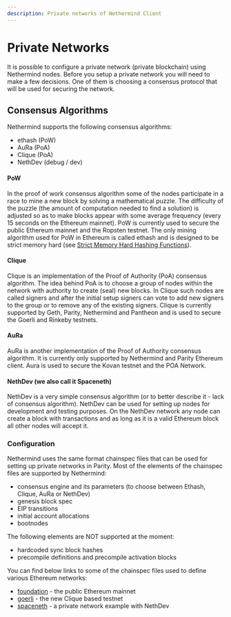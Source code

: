 ```yaml
---
description: Private networks of Nethermind Client
---
```


# Private Networks

It is possible to configure a private network \(private blockchain\) using Nethermind nodes. Before you setup a private network you will need to make a few decisions. One of them is choosing a consensus protocol that will be used for securing the network.

## Consensus Algorithms

Nethermind supports the following consensus algorithms:

* ethash \(PoW\)
* AuRa \(PoA\)
* Clique \(PoA\)
* NethDev \(debug / dev\)

#### PoW

In the proof of work consensus algorithm some of the nodes participate in a race to mine a new block by solving a mathematical puzzle. The difficulty of the puzzle \(the amount of computation needed to find a solution\) is adjusted so as to make blocks appear with some average frequency \(every 15 seconds on the Ethereum mainnet\). PoW is currently used to secure the public Ethereum mainnet and the Ropsten testnet. The only mining algorithm used for PoW in Ethereum is called ethash and is designed to be strict memory hard \(see [Strict Memory Hard Hashing Functions](http://www.hashcash.org/papers/memohash.pdf)\).

#### Clique

Clique is an implementation of the Proof of Authority \(PoA\) consensus algorithm. The idea behind PoA is to choose a group of nodes within the network with authority to create \(seal\) new blocks. In Clique such nodes are called signers and after the initial setup signers can vote to add new signers to the group or to remove any of the existing signers. Clique is currently supported by Geth, Parity, Nethermind and Pantheon and is used to secure the Goerli and Rinkeby testnets.

#### AuRa

AuRa is another implementation of the Proof of Authority consensus algorithm. It is currently only supported by Nethermind and Parity Ethereum client. Aura is used to secure the Kovan testnet and the POA Network.

#### NethDev \(we also call it Spaceneth\)

NethDev is a very simple consensus algorithm \(or to better describe it - lack of consensus algorithm\). NethDev can be used for setting up nodes for development and testing purposes. On the NethDev network any node can create a block with transactions and as long as it is a valid Ethereum block all other nodes will accept it.

### Configuration

Nethermind uses the same format chainspec files that can be used for setting up private networks in Parity. Most of the elements of the chainspec files are supported by Nethermind:

* consensus engine and its parameters \(to choose between Ethash, Clique, AuRa or NethDev\)
* genesis block spec
* EIP transitions
* initial account allocations
* bootnodes

The following elements are NOT supported at the moment:

* hardcoded sync block hashes
* precompile definitions and precompile activation blocks

You can find below links to some of the chainspec files used to define various Ethereum networks:

* [foundation](https://github.com/NethermindEth/nethermind/blob/9d67fc0c7b5389770521f501e2b649543ae0afa9/src/Nethermind/Chains/foundation.json) - the public Ethereum mainnet
* [goerli](https://github.com/NethermindEth/nethermind/blob/9d67fc0c7b5389770521f501e2b649543ae0afa9/src/Nethermind/Chains/goerli.json) - the new Clique based testnet
* [spaceneth](https://github.com/NethermindEth/nethermind/blob/9d67fc0c7b5389770521f501e2b649543ae0afa9/src/Nethermind/Chains/spaceneth.json) - a private network example with NethDev



